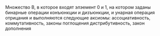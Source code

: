 Множество B, в которое входят элэемент 0 и 1, на котором заданы бинарные операции конъюнкции и дизъюнкции, и унарная операция отрицания и выполняются следующие аксиомы: ассоциативность, коммутативность, законы поглощения
дистрибутивность, закон дополнения